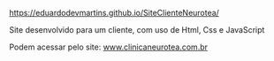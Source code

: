 https://eduardodevmartins.github.io/SiteClienteNeurotea/

Site desenvolvido para um cliente, com uso de Html, Css e JavaScript

Podem acessar pelo site: www.clinicaneurotea.com.br
